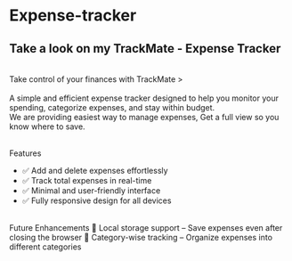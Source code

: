 # Expense-tracker
<h2>Take a look on my TrackMate - Expense Tracker</h2>
<br>
Take control of your finances with TrackMate >
<br>
<br>
 A simple and efficient expense tracker designed to help you monitor your spending, categorize expenses, and stay within budget. 
 <br>
 We are providing easiest way to manage expenses, Get a full view so you know where to save.
<br>
<br>

 Features
 <br>
- ✅ Add and delete expenses effortlessly
- ✅ Track total expenses in real-time
- ✅ Minimal and user-friendly interface
- ✅ Fully responsive design for all devices

<br>
 Future Enhancements
🔹 Local storage support – Save expenses even after closing the browser
🔹 Category-wise tracking – Organize expenses into different categories


